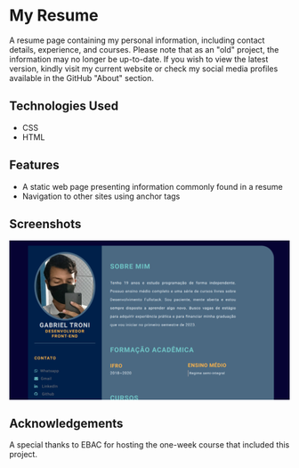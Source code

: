 # My Resume
A resume page containing my personal information, including contact details, experience, and courses. Please note that as an "old" project, the information may no longer be up-to-date. If you wish to view the latest version, kindly visit my current website or check my social media profiles available in the GitHub "About" section.

## Technologies Used
- CSS
- HTML

## Features
- A static web page presenting information commonly found in a resume
- Navigation to other sites using anchor tags

## Screenshots
<div style="display: flex;">
  <img src="./img/mainScreen.png" alt="Main screen" style="">
</div>

## Acknowledgements
A special thanks to EBAC for hosting the one-week course that included this project.

